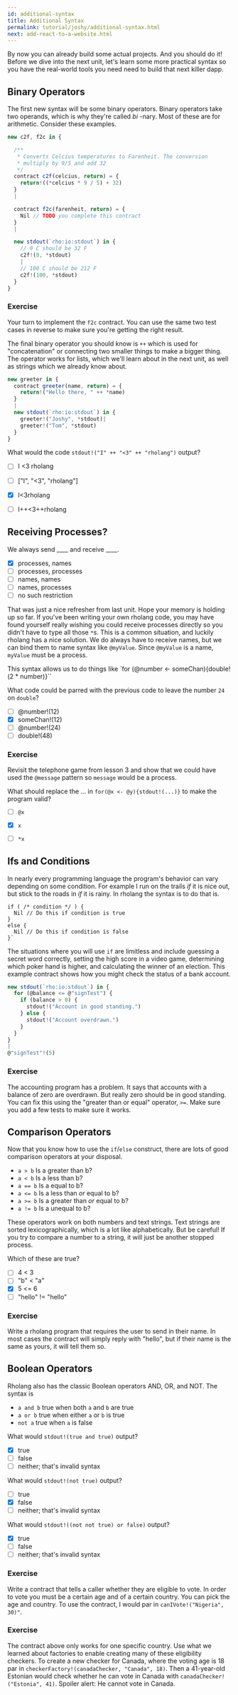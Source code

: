 ```yaml
---
id: additional-syntax
title: Additional Syntax
permalink: tutorial/joshy/additional-syntax.html
next: add-react-to-a-website.html
---
```

By now you can already build some actual projects. And you should do it! Before we dive into the next unit, let's learn some more practical syntax so you have the real-world tools you need need to build that next killer dapp.

## Binary Operators
The first new syntax will be some binary operators. Binary operators take two operands, which is why they're called _bi_ -nary. Most of these are for arithmetic. Consider these examples.

```javascript
new c2f, f2c in {

  /**
   * Converts Celcius temperatures to Farenheit. The conversion
   * multiply by 9/5 and add 32
   */
  contract c2f(celcius, return) = {
    return!((*celcius * 9 / 5) + 32)
  }
  |

  contract f2c(farenheit, return) = {
    Nil // TODO you complete this contract
  }
  |

  new stdout(`rho:io:stdout`) in {
    // 0 C should be 32 F
    c2f!(0, *stdout)
    |
    // 100 C should be 212 F
    c2f!(100, *stdout)
  }
}
```

### Exercise
Your turn to implement the `f2c` contract. You can use the same two test cases in reverse to make sure you're getting the right result.

The final binary operator you should know is `++` which is used for "concatenation" or connecting two smaller things to make a bigger thing. The operator works for lists, which we'll learn about in the next unit, as well as strings which we already know about.

```javascript
new greeter in {
  contract greeter(name, return) = {
    return!("Hello there, " ++ *name)
  }
  |
  new stdout(`rho:io:stdout`) in {
    greeter!("Joshy", *stdout)|
    greeter!("Tom", *stdout)
  }
}
```

What would the code `stdout!("I" ++ "<3" ++ "rholang")` output?
- [ ] I <3 rholang
- [ ] ["I", "<3", "rholang"]
- [x] I<3rholang
- [ ] I++<3++rholang



## Receiving Processes?

We always send ____ and receive ____.
- [x] processes, names
- [ ] processes, processes
- [ ] names, names
- [ ] names, processes
- [ ] no such restriction

<!-- TODO: Another standing at a mailbox drawing. Maybe mix it up with the kind of mailbox that mounts on the front of your house or a mail slot or something. "Awww man, bills again? I wanted love letters." -->

That was just a nice refresher from last unit. Hope your memory is holding up so far. If you've been writing your own rholang code, you may have found yourself really wishing you could receive processes directly so you didn't have to type all those `*`s. This is a common situation, and luckily rholang has a nice solution. We do always have to receive names, but we can bind them to name syntax like `@myValue`. Since `@myValue` is a name, `myValue` must be a process.

This syntax allows us to do things like
`for (@number <- someChan){double!(2 * number)}``

What code could be parred with the previous code to leave the number `24` on `double`?
- [ ] @number!(12)
- [x] someChan!(12)
- [ ] @number!(24)
- [ ] double!(48)

### Exercise
Revisit the telephone game from lesson 3 and show that we could have used the `@message` pattern so `message` would be a process.

What should replace the ... in `for(@x <- @y){stdout!(...)}` to make the program valid?
- [ ] `@x`
- [x] `x`
- [ ] `*x`


## Ifs and Conditions
In nearly every programming language the program's behavior can vary depending on some condition. For example I run on the trails _if_ it is nice out, but stick to the roads in _if_ it is rainy. In rholang the syntax is to do that is.

```
if ( /* condition */ ) {
  Nil // Do this if condition is true
}
else {
  Nil // Do this if condition is false
}`
```

The situations where you will use `if` are limitless and include guessing a secret word correctly, setting the high score in a video game, determining which poker hand is higher, and calculating the winner of an election. This example contract shows how you might check the status of a bank account.

```javascript
new stdout(`rho:io:stdout`) in {
  for (@balance <= @"signTest") {
    if (balance > 0) {
      stdout!("Account in good standing.")
    } else {
      stdout!("Account overdrawn.")
    }
  }
}
|
@"signTest"!(5)
```

### Exercise
The accounting program has a problem. It says that accounts with a balance of zero are overdrawn. But really zero should be in good standing. You can fix this using the "greater than or equal" operator, `>=`. Make sure you add a few tests to make sure it works.


## Comparison Operators
Now that you know how to use the `if`/`else` construct, there are lots of good comparison operators at your disposal.
* `a > b` Is a greater than b?
* `a < b` Is a less than b?
* `a == b` Is a equal to b?
* `a <= b` Is a less than _or_ equal to b?
* `a >= b` Is a greater than _or_ equal to b?
* `a != b` Is a unequal to b?

These operators work on both numbers and text strings. Text strings are sorted lexicographically, which is a lot like alphabetically. But be careful! If you try to compare a number to a string, it will just be another stopped process.

Which of these are true?
- [ ] 4 < 3
- [ ] "b" < "a"
- [x] 5 <= 6
- [ ] "hello" != "hello"

### Exercise

Write a rholang program that requires the user to send in their name. In most cases the contract will simply reply with "hello", but if their name is the same as yours, it will tell them so.

## Boolean Operators
Rholang also has the classic Boolean operators AND, OR, and NOT. The syntax is

* `a and b` true when both `a` and `b` are true
* `a or b` true when either `a` or `b` is true
* `not a` true when `a` is false

What would `stdout!(true and true)` output?
- [x] true
- [ ] false
- [ ] neither; that's invalid syntax

What would `stdout!(not true)` output?
- [ ] true
- [x] false
- [ ] neither; that's invalid syntax

What would `stdout!((not not true) or false)` output?
- [x] true
- [ ] false
- [ ] neither; that's invalid syntax

### Exercise
Write a contract that tells a caller whether they are eligible to vote. In order to vote you must be a certain age and of a certain country. You can pick the age and country. To use the contract, I would par in `canIVote!("Nigeria", 30)"`.

### Exercise
The contract above only works for one specific country. Use what we learned about factories to enable creating many of these eligibility checkers. To create a new checker for Canada, where the voting age is 18 par in `checkerFactory!(canadaChecker, "Canada", 18)`. Then a 41-year-old Estonian would check whether he can vote in Canada with `canadaChecker!("Estonia", 41)`. Spoiler alert: He cannot vote in Canada.
